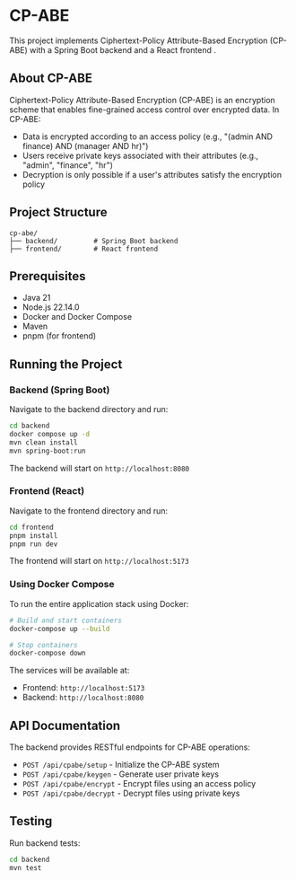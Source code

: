 # CP-ABE

This project implements Ciphertext-Policy Attribute-Based Encryption (CP-ABE) with a Spring Boot backend and a React frontend .

## About CP-ABE

Ciphertext-Policy Attribute-Based Encryption (CP-ABE) is an encryption scheme that enables fine-grained access control over encrypted data. In CP-ABE:

- Data is encrypted according to an access policy (e.g., "(admin AND finance) AND (manager AND hr)")
- Users receive private keys associated with their attributes (e.g., "admin", "finance", "hr")
- Decryption is only possible if a user's attributes satisfy the encryption policy

## Project Structure

```
cp-abe/
├── backend/         # Spring Boot backend
├── frontend/        # React frontend
```

## Prerequisites

- Java 21
- Node.js 22.14.0
- Docker and Docker Compose
- Maven
- pnpm (for frontend)

## Running the Project

### Backend (Spring Boot)

Navigate to the backend directory and run:

```bash
cd backend
docker compose up -d
mvn clean install
mvn spring-boot:run
```

The backend will start on `http://localhost:8080`

### Frontend (React)

Navigate to the frontend directory and run:

```bash
cd frontend
pnpm install
pnpm run dev
```

The frontend will start on `http://localhost:5173`

### Using Docker Compose

To run the entire application stack using Docker:

```bash
# Build and start containers
docker-compose up --build

# Stop containers
docker-compose down
```

The services will be available at:
- Frontend: `http://localhost:5173`
- Backend: `http://localhost:8080`

## API Documentation

The backend provides RESTful endpoints for CP-ABE operations:

- `POST /api/cpabe/setup` - Initialize the CP-ABE system
- `POST /api/cpabe/keygen` - Generate user private keys
- `POST /api/cpabe/encrypt` - Encrypt files using an access policy
- `POST /api/cpabe/decrypt` - Decrypt files using private keys

## Testing

Run backend tests:
```bash
cd backend
mvn test
```
